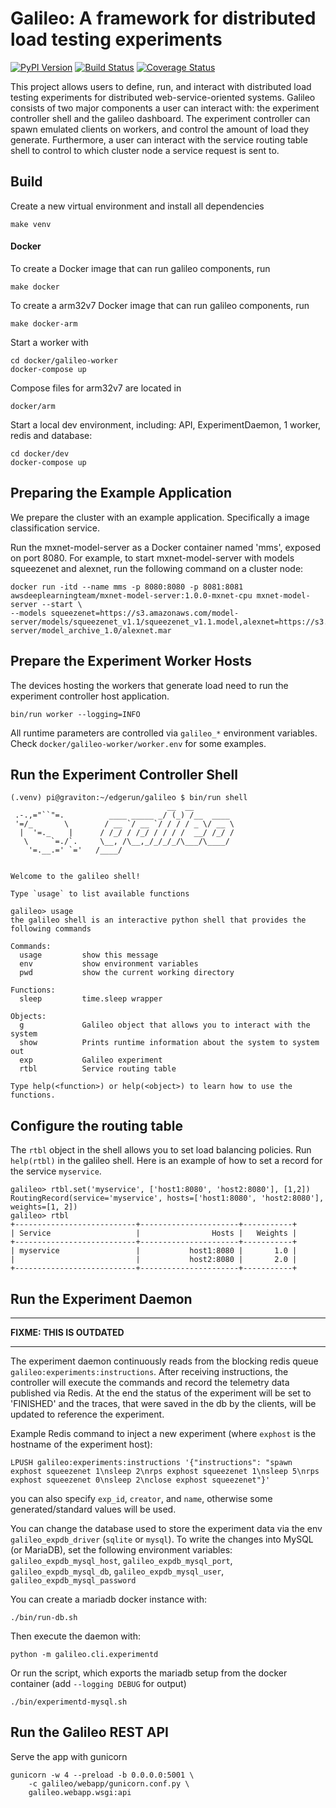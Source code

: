 Galileo: A framework for distributed load testing experiments
=============================================================

[![PyPI Version](https://badge.fury.io/py/edgerun-galileo.svg)](https://badge.fury.io/py/edgerun-galileo)
[![Build Status](https://travis-ci.org/edgerun/galileo.svg?branch=master)](https://travis-ci.org/edgerun/galileo)
[![Coverage Status](https://coveralls.io/repos/github/edgerun/galileo/badge.svg?branch=master)](https://coveralls.io/github/edgerun/galileo?branch=master)

This project allows users to define, run, and interact with distributed load testing experiments for distributed
web-service-oriented systems.
Galileo consists of two major components a user can interact with:
the experiment controller shell and the galileo dashboard.
The experiment controller can spawn emulated clients on workers, and control the amount of load they generate.
Furthermore, a user can interact with the service routing table shell to control to which cluster node a service request
is sent to.

Build
-----

Create a new virtual environment and install all dependencies

    make venv

#### Docker

To create a Docker image that can run galileo components, run 

    make docker
    
To create a arm32v7 Docker image that can run galileo components, run
    
    make docker-arm

Start a worker with

    cd docker/galileo-worker
    docker-compose up

Compose files for arm32v7 are located in 
    
    docker/arm
    
Start a local dev environment, including: API, ExperimentDaemon, 1 worker, redis and database:

    cd docker/dev
    docker-compose up
 
Preparing the Example Application
---------------------------------

We prepare the cluster with an example application. Specifically a image classification service.

Run the mxnet-model-server as a Docker container named 'mms', exposed on port 8080.
For example, to start mxnet-model-server with models squeezenet and alexnet, run the following command on a cluster node:

    docker run -itd --name mms -p 8080:8080 -p 8081:8081 awsdeeplearningteam/mxnet-model-server:1.0.0-mxnet-cpu mxnet-model-server --start \
    --models squeezenet=https://s3.amazonaws.com/model-server/models/squeezenet_v1.1/squeezenet_v1.1.model,alexnet=https://s3.amazonaws.com/model-server/model_archive_1.0/alexnet.mar


Prepare the Experiment Worker Hosts
-----------------------------------

The devices hosting the workers that generate load need to run the experiment controller host application.

    bin/run worker --logging=INFO

All runtime parameters are controlled via `galileo_*` environment variables. Check `docker/galileo-worker/worker.env` for some examples.


Run the Experiment Controller Shell
-----------------------------------

```
(.venv) pi@graviton:~/edgerun/galileo $ bin/run shell
                                   __  __
 .-.,="``"=.          ____ _____ _/ (_) /__  ____
 '=/_       \        / __ `/ __ `/ / / / _ \/ __ \
  |  '=._    |      / /_/ / /_/ / / / /  __/ /_/ /
   \     `=./`.     \__, /\__,_/_/_/_/\___/\____/
    '=.__.=' `='   /____/


Welcome to the galileo shell!

Type `usage` to list available functions

galileo> usage
the galileo shell is an interactive python shell that provides the following commands

Commands:
  usage         show this message
  env           show environment variables
  pwd           show the current working directory

Functions:
  sleep         time.sleep wrapper

Objects:
  g             Galileo object that allows you to interact with the system
  show          Prints runtime information about the system to system out
  exp           Galileo experiment
  rtbl          Service routing table

Type help(<function>) or help(<object>) to learn how to use the functions.

```



Configure the routing table
---------------------------

The `rtbl` object in the shell allows you to set load balancing policies. Run `help(rtbl)` in the galileo shell.
Here is an example of how to set a record for the service `myservice`.
```
galileo> rtbl.set('myservice', ['host1:8080', 'host2:8080'], [1,2])
RoutingRecord(service='myservice', hosts=['host1:8080', 'host2:8080'], weights=[1, 2])
galileo> rtbl
+---------------------------+----------------------+-----------+
| Service                   |                Hosts |   Weights |
+---------------------------+----------------------+-----------+
| myservice                 |           host1:8080 |       1.0 |
|                           |           host2:8080 |       2.0 |
+---------------------------+----------------------+-----------+

```

Run the Experiment Daemon
-------------------------

---

**FIXME: THIS IS OUTDATED**  

---

The experiment daemon continuously reads from the blocking redis queue `galileo:experiments:instructions`.
After receiving instructions, the controller will execute the commands and record the telemetry data
published via Redis. At the end the status of the experiment will be set to 'FINISHED' and the traces,
that were saved in the db by the clients, will be updated to reference the experiment.

Example Redis command to inject a new experiment (where `exphost` is the hostname of the experiment host):

    LPUSH galileo:experiments:instructions '{"instructions": "spawn exphost squeezenet 1\nsleep 2\nrps exphost squeezenet 1\nsleep 5\nrps exphost squeezenet 0\nsleep 2\nclose exphost squeezenet"}'

you can also specify `exp_id`, `creator`, and `name`, otherwise some generated/standard values will be used.

You can change the database used to store the experiment data via the env `galileo_expdb_driver` (`sqlite` or `mysql`).
To write the changes into MySQL (or MariaDB), set the following environment variables:
`galileo_expdb_mysql_host`,
`galileo_expdb_mysql_port`,
`galileo_expdb_mysql_db`,
`galileo_expdb_mysql_user`,
`galileo_expdb_mysql_password`

You can create a mariadb docker instance with:

    ./bin/run-db.sh

Then execute the daemon with:

    python -m galileo.cli.experimentd

Or run the script, which exports the mariadb setup from the docker container (add `--logging DEBUG` for output)

    ./bin/experimentd-mysql.sh


Run the Galileo REST API
------------------------

Serve the app with gunicorn

    gunicorn -w 4 --preload -b 0.0.0.0:5001 \
        -c galileo/webapp/gunicorn.conf.py \
        galileo.webapp.wsgi:api
